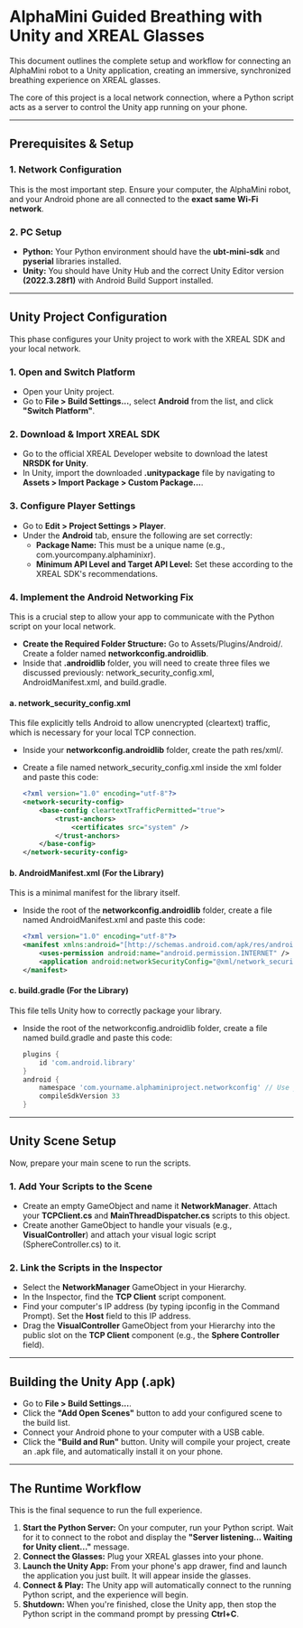 
# AlphaMini Guided Breathing with Unity and XREAL Glasses

This document outlines the complete setup and workflow for connecting an AlphaMini robot to a Unity application, creating an immersive, synchronized breathing experience on XREAL glasses.

The core of this project is a local network connection, where a Python script acts as a server to control the Unity app running on your phone.

***

## Prerequisites & Setup

### 1. Network Configuration

This is the most important step. Ensure your computer, the AlphaMini robot, and your Android phone are all connected to the **exact same Wi-Fi network**.

### 2. PC Setup

* **Python:** Your Python environment should have the **ubt-mini-sdk** and **pyserial** libraries installed.
* **Unity:** You should have Unity Hub and the correct Unity Editor version **(2022.3.28f1)** with Android Build Support installed.

---

## Unity Project Configuration

This phase configures your Unity project to work with the XREAL SDK and your local network.

### 1. Open and Switch Platform

* Open your Unity project.
* Go to **File > Build Settings...**, select **Android** from the list, and click **"Switch Platform"**.

### 2. Download & Import XREAL SDK

* Go to the official XREAL Developer website to download the latest **NRSDK for Unity**.
* In Unity, import the downloaded **.unitypackage** file by navigating to **Assets > Import Package > Custom Package...**.

### 3. Configure Player Settings

* Go to **Edit > Project Settings > Player**.
* Under the **Android** tab, ensure the following are set correctly:
    * **Package Name:** This must be a unique name (e.g., com.yourcompany.alphaminixr).
    * **Minimum API Level and Target API Level:** Set these according to the XREAL SDK's recommendations.

### 4. Implement the Android Networking Fix

This is a crucial step to allow your app to communicate with the Python script on your local network.

* **Create the Required Folder Structure:** Go to Assets/Plugins/Android/. Create a folder named **networkconfig.androidlib**.
* Inside that **.androidlib** folder, you will need to create three files we discussed previously: network_security_config.xml, AndroidManifest.xml, and build.gradle.

#### a. network_security_config.xml

This file explicitly tells Android to allow unencrypted (cleartext) traffic, which is necessary for your local TCP connection.

* Inside your **networkconfig.androidlib** folder, create the path res/xml/.
* Create a file named network_security_config.xml inside the xml folder and paste this code:

    ```xml
    <?xml version="1.0" encoding="utf-8"?>
    <network-security-config>
        <base-config cleartextTrafficPermitted="true">
            <trust-anchors>
                <certificates src="system" />
            </trust-anchors>
        </base-config>
    </network-security-config>
    ```

#### b. AndroidManifest.xml (For the Library)

This is a minimal manifest for the library itself.

* Inside the root of the **networkconfig.androidlib** folder, create a file named AndroidManifest.xml and paste this code:

    ```xml
    <?xml version="1.0" encoding="utf-8"?>
    <manifest xmlns:android="[http://schemas.android.com/apk/res/android](http://schemas.android.com/apk/res/android)">
        <uses-permission android:name="android.permission.INTERNET" />
        <application android:networkSecurityConfig="@xml/network_security_config" />
    </manifest>
    ```

#### c. build.gradle (For the Library)

This file tells Unity how to correctly package your library.

* Inside the root of the networkconfig.androidlib folder, create a file named build.gradle and paste this code:

    ```groovy
    plugins {
        id 'com.android.library'
    }
    android {
        namespace 'com.yourname.alphaminiproject.networkconfig' // Use your Package Name
        compileSdkVersion 33
    }
    ```

---

## Unity Scene Setup

Now, prepare your main scene to run the scripts.

### 1. Add Your Scripts to the Scene

* Create an empty GameObject and name it **NetworkManager**. Attach your **TCPClient.cs** and **MainThreadDispatcher.cs** scripts to this object.
* Create another GameObject to handle your visuals (e.g., **VisualController**) and attach your visual logic script (SphereController.cs) to it.

### 2. Link the Scripts in the Inspector

* Select the **NetworkManager** GameObject in your Hierarchy.
* In the Inspector, find the **TCP Client** script component.
* Find your computer's IP address (by typing ipconfig in the Command Prompt). Set the **Host** field to this IP address.
* Drag the **VisualController** GameObject from your Hierarchy into the public slot on the **TCP Client** component (e.g., the **Sphere Controller** field).

---

## Building the Unity App (.apk)

* Go to **File > Build Settings...**.
* Click the **"Add Open Scenes"** button to add your configured scene to the build list.
* Connect your Android phone to your computer with a USB cable.
* Click the **"Build and Run"** button. Unity will compile your project, create an .apk file, and automatically install it on your phone.

---

## The Runtime Workflow

This is the final sequence to run the full experience.

1.  **Start the Python Server:** On your computer, run your Python script. Wait for it to connect to the robot and display the **"Server listening... Waiting for Unity client..."** message.
2.  **Connect the Glasses:** Plug your XREAL glasses into your phone.
3.  **Launch the Unity App:** From your phone's app drawer, find and launch the application you just built. It will appear inside the glasses.
4.  **Connect & Play:** The Unity app will automatically connect to the running Python script, and the experience will begin.
5.  **Shutdown:** When you're finished, close the Unity app, then stop the Python script in the command prompt by pressing **Ctrl+C**.
